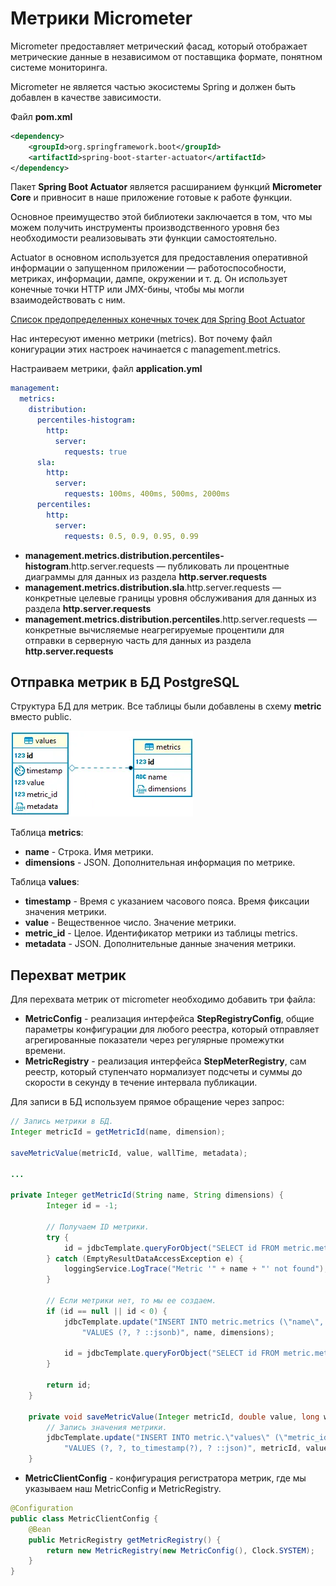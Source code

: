 # Метрики Micrometer

Micrometer предоставляет метрический фасад, который отображает метрические данные в независимом от поставщика формате, понятном системе мониторинга.

Micrometer не является частью экосистемы Spring и должен быть добавлен в качестве зависимости.

Файл **pom.xml**
```xml
<dependency>
    <groupId>org.springframework.boot</groupId>
    <artifactId>spring-boot-starter-actuator</artifactId>
</dependency>
```

Пакет **Spring Boot Actuator** является расширанием функций **Micrometer Core** и привносит в наше приложение готовые к работе функции.

Основное преимущество этой библиотеки заключается в том, что мы можем получить инструменты производственного уровня без необходимости реализовывать эти функции самостоятельно.

Actuator в основном используется для предоставления оперативной информации о запущенном приложении — работоспособности, метриках, информации, дампе, окружении и т. д. Он использует конечные точки HTTP или JMX-бины, чтобы мы могли взаимодействовать с ним.

[Список предопределенных конечных точек для Spring Boot Actuator](https://www.baeldung.com/spring-boot-actuators#3-predefined-endpoints)

Нас интересуют именно метрики (metrics). Вот почему файл конигурации этих настроек начинается с management.metrics.

Настраиваем метрики, файл **application.yml**
```yaml
management:
  metrics:
    distribution:
      percentiles-histogram:
        http:
          server:
            requests: true
      sla:
        http:
          server:
            requests: 100ms, 400ms, 500ms, 2000ms
      percentiles:
        http:
          server:
            requests: 0.5, 0.9, 0.95, 0.99
```
- **management.metrics.distribution.percentiles-histogram**.http.server.requests — публиковать ли процентные диаграммы для данных из раздела **http.server.requests**
- **management.metrics.distribution.sla**.http.server.requests — конкретные целевые границы уровня обслуживания для данных из раздела **http.server.requests**
- **management.metrics.distribution.percentiles**.http.server.requests — конкретные вычисляемые неагрегируемые процентили для отправки в серверную часть для данных из раздела **http.server.requests**

## Отправка метрик в БД PostgreSQL

Структура БД для метрик. Все таблицы были добавлены в схему **metric** вместо public.

![Метрики](images/metrics_db.png)

Таблица **metrics**:
- **name** - Строка. Имя метрики.
- **dimensions** - JSON. Дополнительная информация по метрике.

Таблица **values**:
- **timestamp** - Время с указанием часового пояса. Время фиксации значения метрики.
- **value** - Вещественное число. Значение метрики.
- **metric_id** - Целое. Идентификатор метрики из таблицы metrics.
- **metadata** - JSON. Дополнительные данные значения метрики.

## Перехват метрик

Для перехвата метрик от micrometer необходимо добавить три файла:
- **MetricConfig** - реализация интерфейса **StepRegistryConfig**, общие параметры конфигурации для любого реестра, который отправляет агрегированные показатели через регулярные промежутки времени.
- **MetricRegistry** - реализация интерфейса **StepMeterRegistry**, сам реестр, который ступенчато нормализует подсчеты и суммы до скорости в секунду в течение интервала публикации.

Для записи в БД используем прямое обращение через запрос:
```java
// Запись метрики в БД.
Integer metricId = getMetricId(name, dimension);

saveMetricValue(metricId, value, wallTime, metadata);

...

private Integer getMetricId(String name, String dimensions) {
        Integer id = -1;

        // Получаем ID метрики.
        try {
            id = jdbcTemplate.queryForObject("SELECT id FROM metric.metrics WHERE name = ?", Integer.class, name);
        } catch (EmptyResultDataAccessException e) {
            loggingService.LogTrace("Metric '" + name + "' not found");
        }

        // Если метрики нет, то мы ее создаем.
        if (id == null || id < 0) {
            jdbcTemplate.update("INSERT INTO metric.metrics (\"name\", \"dimensions\") " +
                "VALUES (?, ? ::jsonb)", name, dimensions);

            id = jdbcTemplate.queryForObject("SELECT id FROM metric.metrics WHERE name = ?", Integer.class, name);
        }

        return id;
    }

    private void saveMetricValue(Integer metricId, double value, long wallTime, String metadata) {
        // Запись значения метрики.
        jdbcTemplate.update("INSERT INTO metric.\"values\" (\"metric_id\", \"value\", \"timestamp\", \"metadata\") " +
            "VALUES (?, ?, to_timestamp(?), ? ::json)", metricId, value, wallTime, metadata);
    }

```

- **MetricClientConfig** - конфигурация регистратора метрик, где мы указываем наш MetricConfig и MetricRegistry.

```java
@Configuration
public class MetricClientConfig {
    @Bean
    public MetricRegistry getMetricRegistry() {
        return new MetricRegistry(new MetricConfig(), Clock.SYSTEM);
    }
}
```